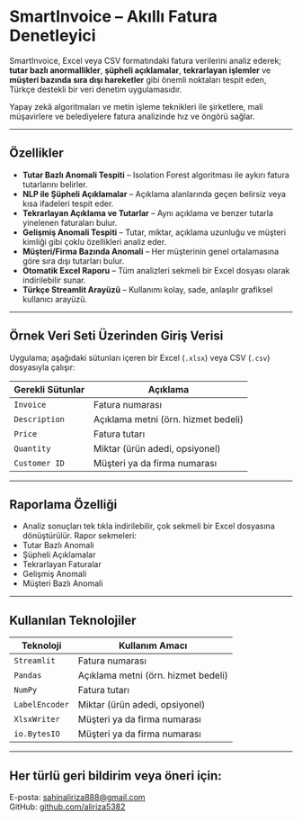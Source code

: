 # SmartInvoice – Akıllı Fatura Denetleyici

SmartInvoice, Excel veya CSV formatındaki fatura verilerini analiz ederek; **tutar bazlı anormallikler**, **şüpheli açıklamalar**, **tekrarlayan işlemler** ve **müşteri bazında sıra dışı hareketler** gibi önemli noktaları tespit eden, Türkçe destekli bir veri denetim uygulamasıdır.

Yapay zekâ algoritmaları ve metin işleme teknikleri ile şirketlere, mali müşavirlere ve belediyelere fatura analizinde hız ve öngörü sağlar.

---

## Özellikler

- **Tutar Bazlı Anomali Tespiti** – Isolation Forest algoritması ile aykırı fatura tutarlarını belirler.  
- **NLP ile Şüpheli Açıklamalar** – Açıklama alanlarında geçen belirsiz veya kısa ifadeleri tespit eder.  
- **Tekrarlayan Açıklama ve Tutarlar** – Aynı açıklama ve benzer tutarla yinelenen faturaları bulur.  
- **Gelişmiş Anomali Tespiti** – Tutar, miktar, açıklama uzunluğu ve müşteri kimliği gibi çoklu özellikleri analiz eder.  
- **Müşteri/Firma Bazında Anomali** – Her müşterinin genel ortalamasına göre sıra dışı tutarları bulur.  
- **Otomatik Excel Raporu** – Tüm analizleri sekmeli bir Excel dosyası olarak indirilebilir sunar.  
- **Türkçe Streamlit Arayüzü** – Kullanımı kolay, sade, anlaşılır grafiksel kullanıcı arayüzü.

---

## Örnek Veri Seti Üzerinden Giriş Verisi

Uygulama; aşağıdaki sütunları içeren bir Excel (`.xlsx`) veya CSV (`.csv`) dosyasıyla çalışır:

| Gerekli Sütunlar     | Açıklama                             |
|----------------------|--------------------------------------|
| `Invoice`            | Fatura numarası                      |
| `Description`        | Açıklama metni (örn. hizmet bedeli)  |
| `Price`              | Fatura tutarı                        |
| `Quantity`           | Miktar (ürün adedi, opsiyonel)       |
| `Customer ID`        | Müşteri ya da firma numarası         |

---

## Raporlama Özelliği
- Analiz sonuçları tek tıkla indirilebilir, çok sekmeli bir Excel dosyasına dönüştürülür. Rapor sekmeleri:
- Tutar Bazlı Anomali
- Şüpheli Açıklamalar
- Tekrarlayan Faturalar
- Gelişmiş Anomali
- Müşteri Bazlı Anomali

---

## Kullanılan Teknolojiler

| Teknoloji            | Kullanım Amacı                       |
|----------------------|--------------------------------------|
| `Streamlit`          | Fatura numarası                      |
| `Pandas`             | Açıklama metni (örn. hizmet bedeli)  |
| `NumPy`              | Fatura tutarı                        |
| `LabelEncoder`       | Miktar (ürün adedi, opsiyonel)       |
| `XlsxWriter`         | Müşteri ya da firma numarası         |
| `io.BytesIO`         | Müşteri ya da firma numarası         |

---

## Her türlü geri bildirim veya öneri için:

E-posta: [sahinaliriza888@gmail.com](mailto:sahinaliriza888@gmail.com)  
GitHub: [github.com/aliriza5382](https://github.com/aliriza5382)
